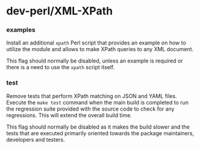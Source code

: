 # dev-perl/XML-XPath

### examples
Install an additional `xpath` Perl script that provides an example on how to utilize the module and allows to make XPath queries to any XML document.

This flag should normally be disabled, unless an example is required or there is a need to use the `xpath` script itself.

### test
Remove tests that perform XPath matching on JSON and YAML files. Execute the `make test` command when the main build is completed to run the regression suite provided with the source code to check for any regressions. This will extend the overall build time.

This flag should normally be disabled as it makes the build slower and the tests that are executed primarily oriented towards the package maintainers, developers and testers.
